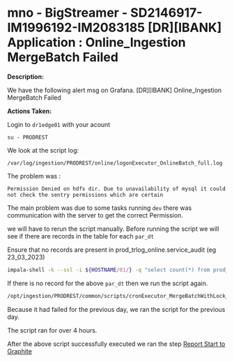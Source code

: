 # mno - BigStreamer - SD2146917-IM1996192-IM2083185 [DR][IBANK] Application : Online_Ingestion MergeBatch Failed

<b>Description:</b>

We have the following alert msg on Grafana.
[DR][IBANK] Online_Ingestion MergeBatch Failed

<b>Actions Taken:</b>

Login to `dr1edge01` with your acount
```
su - PRODREST
```
We look at the script log:
```
/var/log/ingestion/PRODREST/online/logonExecutor_OnlineBatch_full.log
```
The problem was :

`Permission Denied on hdfs dir. Due to unavailability of mysql it could not check the sentry permissions which are certain`

The main problem was due to some tasks running `deν` there was communication with the server to get the correct Permission.

we will have to rerun the script manually. Before running the script we will see if there are records in the table for each `par_dt`

Ensure that no records are present in prod_trlog_online.service_audit (eg 23_03_2023)

```bash
impala-shell -k --ssl -i ${HOSTNAME/01/} -q "select count(*) from prod_trlog_online.service_audit where par_dt='20230223';"
```

If there is no record for the above `par_dt` then we run the script again.

```bash
/opt/ingestion/PRODREST/common/scripts/cronExecutor_MergeBatchWithLock_hdfs_STABLE.sh /user/PRODREST/lock/PROD_Online_MergeBatch LOCK_ONLINE_PROD_BATCH_MERGE_TRANS /opt/ingestion/PRODREST/online/spark/submit/submitmnoSparkTopology_batch_cluster_mno_STABLE.sh PROD_Online_MergeBatch /opt/ingestion/PRODREST/online/lock/ FULL 1800 "`date --date='-1 day' '+%Y-%m-%d 00:00:00'`" "`date '+%Y-%m-%d 00:00:00'`" >> /var/log/ingestion/PRODREST/online/log/cronExecutor_onlineBatch_full.log 2>&1 &
```

Because it had failed for the previous day, we ran the script for the previous day.

The script ran for over 4 hours.

After the above script successfully executed we ran the step [Report Start to Graphite](https://metis.ghi.com/obss/oss/sysadmin-group/support/-/blob/master/KnowledgeBase/mno/BigStreamer/supportDocuments/applicationFlows/online.md#report-stats-to-graphite)
